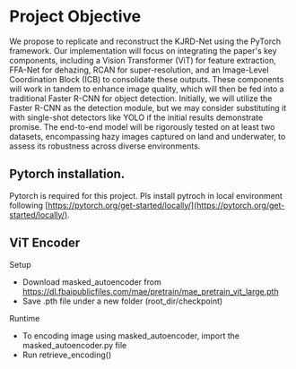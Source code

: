 # Project Objective

We propose to replicate and reconstruct the KJRD-Net using the PyTorch framework. Our implementation will focus on integrating the paper's key components, including a Vision Transformer (ViT) for feature extraction, FFA-Net for dehazing, RCAN for super-resolution, and an Image-Level Coordination Block (ICB) to consolidate these outputs. These components will work in tandem to enhance image quality, which will then be fed into a traditional Faster R-CNN for object detection. Initially, we will utilize the Faster R-CNN as the detection module, but we may consider substituting it with single-shot detectors like YOLO if the initial results demonstrate promise. The end-to-end model will be rigorously tested on at least two datasets, encompassing hazy images captured on land and underwater, to assess its robustness across diverse environments. 

## Pytorch installation.
Pytorch is required for this project.
Pls install pytroch in local environment following [https://pytorch.org/get-started/locally/](https://pytorch.org/get-started/locally/).

## ViT Encoder
Setup
- Download masked_autoencoder from https://dl.fbaipublicfiles.com/mae/pretrain/mae_pretrain_vit_large.pth
- Save .pth file under a new folder (root_dir/checkpoint)

Runtime
- To encoding image using masked_autoencoder, import the masked_autoencoder.py file 
- Run retrieve_encoding()
